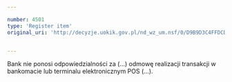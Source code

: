 ```yaml
---

number: 4501
type: 'Register item'
original_uri: 'http://decyzje.uokik.gov.pl/nd_wz_um.nsf/0/D9B9D3C4FFDCD1A1C1257B4B003A57F2?OpenDocument'


---
```


Bank nie ponosi odpowiedzialności za (...) odmowę realizacji transakcji w bankomacie lub terminalu elektronicznym POS (...).
